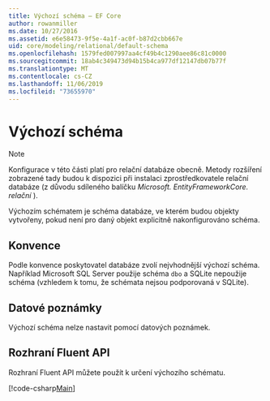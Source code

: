 ```yaml
---
title: Výchozí schéma – EF Core
author: rowanmiller
ms.date: 10/27/2016
ms.assetid: e6e58473-9f5e-4a1f-ac0f-b87d2cbb667e
uid: core/modeling/relational/default-schema
ms.openlocfilehash: 1579fed007997aa4cf49b4c1290aee86c81c0000
ms.sourcegitcommit: 18ab4c349473d94b15b4ca977df12147db07b77f
ms.translationtype: MT
ms.contentlocale: cs-CZ
ms.lasthandoff: 11/06/2019
ms.locfileid: "73655970"
---
```

# <a name="default-schema"></a>Výchozí schéma

> [!NOTE]  
> Konfigurace v této části platí pro relační databáze obecně. Metody rozšíření zobrazené tady budou k dispozici při instalaci zprostředkovatele relační databáze (z důvodu sdíleného balíčku *Microsoft. EntityFrameworkCore. relační* ).

Výchozím schématem je schéma databáze, ve kterém budou objekty vytvořeny, pokud není pro daný objekt explicitně nakonfigurováno schéma.

## <a name="conventions"></a>Konvence

Podle konvence poskytovatel databáze zvolí nejvhodnější výchozí schéma. Například Microsoft SQL Server použije schéma `dbo` a SQLite nepoužije schéma (vzhledem k tomu, že schémata nejsou podporovaná v SQLite).

## <a name="data-annotations"></a>Datové poznámky

Výchozí schéma nelze nastavit pomocí datových poznámek.

## <a name="fluent-api"></a>Rozhraní Fluent API

Rozhraní Fluent API můžete použít k určení výchozího schématu.

[!code-csharp[Main](../../../../samples/core/Modeling/FluentAPI/Relational/DefaultSchema.cs?name=DefaultSchema&highlight=7)]

